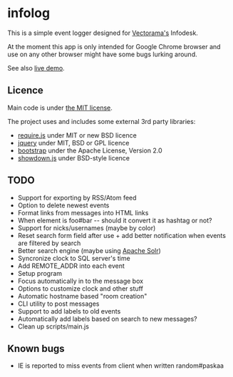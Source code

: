 infolog
=======

This is a simple event logger designed for [Vectorama's](http://www.vectorama.info) Infodesk.

At the moment this app is only intended for Google Chrome browser and use on any other browser might have some bugs lurking around.

See also [live demo](http://dev.jhh.me/infolog/).

Licence
-------

Main code is under [the MIT license](https://github.com/jheusala/infolog/blob/master/LICENSE.txt).

The project uses and includes some external 3rd party libraries:

* [require.js](http://requirejs.org/) under MIT or new BSD licence
* [jquery](http://jquery.com/) under MIT, BSD or GPL licence
* [bootstrap](http://twitter.github.com/bootstrap/) under the Apache License, Version 2.0
* [showdown.js](https://github.com/coreyti/showdown) under BSD-style licence

TODO
----

* Support for exporting by RSS/Atom feed
* Option to delete newest events
* Format links from messages into HTML links
* When element is foo#bar -- should it convert it as hashtag or not?
* Support for nicks/usernames (maybe by color)
* Reset search form field after use + add better notification when events are filtered by search
* Better search engine (maybe using [Apache Solr](http://lucene.apache.org/solr/))
* Syncronize clock to SQL server's time
* Add REMOTE_ADDR into each event
* Setup program
* Focus automatically in to the message box
* Options to customize clock and other stuff
* Automatic hostname based "room creation"
* CLI utility to post messages
* Support to add labels to old events
* Automatically add labels based on search to new messages?
* Clean up scripts/main.js

Known bugs
----------

* IE is reported to miss events from client when written random#paskaa
